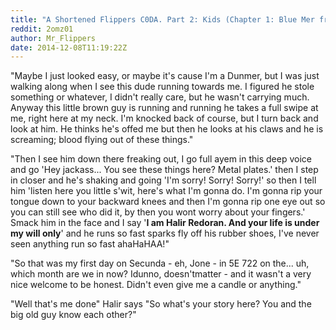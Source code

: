 ```yaml
---
title: "A Shortened Flippers C0DA. Part 2: Kids (Chapter 1: Blue Mer from Red Moon)"
reddit: 2omz01
author: Mr_Flippers
date: 2014-12-08T11:19:22Z
---
```


"Maybe I just looked easy, or maybe it's cause I'm a Dunmer, but I was just walking along when I see this dude running towards me. I figured he stole something or whatever, I didn't really care, but he wasn't carrying much. Anyway this little brown guy is running and running he takes a full swipe at me, right here at my neck. I'm knocked back of course, but I turn back and look at him. He thinks he's offed me but then he looks at his claws and he is screaming; blood flying out of these things."

"Then I see him down there freaking out, I go full ayem in this deep voice and go 'Hey jackass... You see these things here? Metal plates.' then I step in closer and he's shaking and going 'I'm sorry! Sorry! Sorry!' so then I tell him 'listen here you little s'wit, here's what I'm gonna do. I'm gonna rip your tongue down to your backward knees and then I'm gonna rip one eye out so you can still see who did it, by then you wont worry about your fingers.' Smack him in the face and I say '**I am Halir Redoran. And your life is under my will only**' and he runs so fast sparks fly off his rubber shoes, I've never seen anything run so fast ahaHaHAA!"

"So that was my first day on Secunda - eh, Jone - in 5E 722 on the... uh, which month are we in now? Idunno, doesn'tmatter - and it wasn't a very nice welcome to be honest. Didn't even give me a candle or anything."

"Well that's me done" Halir says "So what's your story here? You and the big old guy know each other?"
